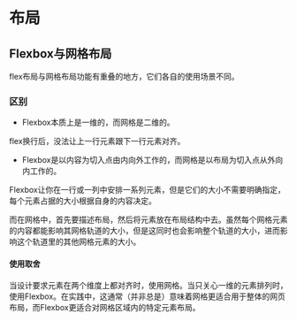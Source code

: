 # 布局

## Flexbox与网格布局

flex布局与网格布局功能有重叠的地方，它们各自的使用场景不同。

### 区别

*  Flexbox本质上是一维的，而网格是二维的。

  flex换行后，没法让上一行元素跟下一行元素对齐。

*  Flexbox是以内容为切入点由内向外工作的，而网格是以布局为切入点从外向内工作的。

  Flexbox让你在一行或一列中安排一系列元素，但是它们的大小不需要明确指定，每个元素占据的大小根据自身的内容决定。

  而在网格中，首先要描述布局，然后将元素放在布局结构中去。虽然每个网格元素的内容都能影响其网格轨道的大小，但是这同时也会影响整个轨道的大小，进而影响这个轨道里的其他网格元素的大小。

#### 使用取舍

当设计要求元素在两个维度上都对齐时，使用网格。当只关心一维的元素排列时，使用Flexbox。在实践中，这通常（并非总是）意味着网格更适合用于整体的网页布局，而Flexbox更适合对网格区域内的特定元素布局。